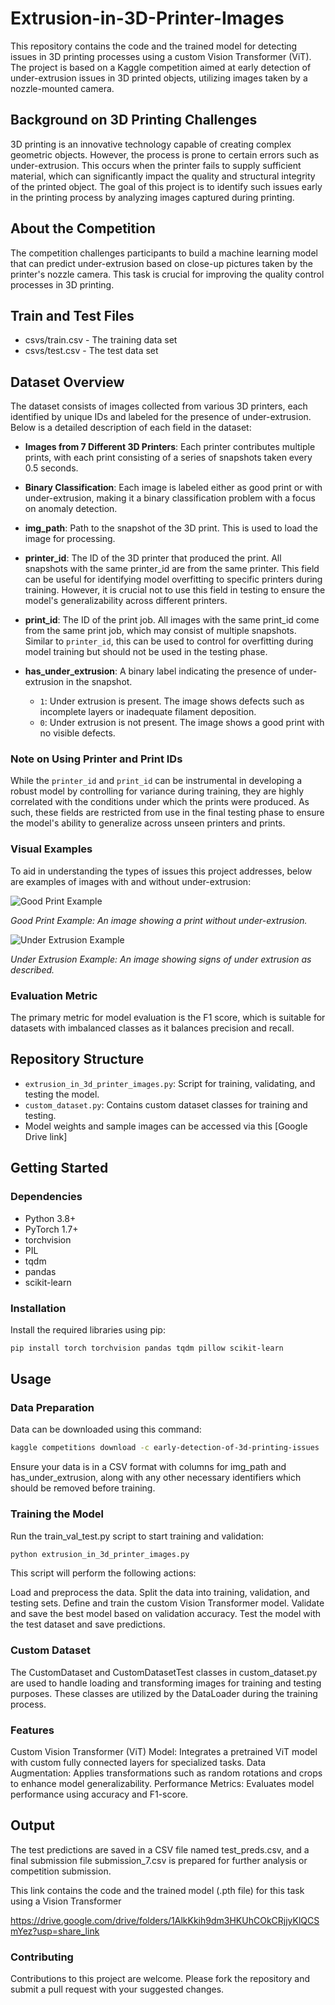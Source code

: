 # Extrusion-in-3D-Printer-Images

This repository contains the code and the trained model for detecting issues in 3D printing processes using a custom Vision Transformer (ViT). The project is based on a Kaggle competition aimed at early detection of under-extrusion issues in 3D printed objects, utilizing images taken by a nozzle-mounted camera.

## Background on 3D Printing Challenges

3D printing is an innovative technology capable of creating complex geometric objects. However, the process is prone to certain errors such as under-extrusion. This occurs when the printer fails to supply sufficient material, which can significantly impact the quality and structural integrity of the printed object. The goal of this project is to identify such issues early in the printing process by analyzing images captured during printing.

## About the Competition

The competition challenges participants to build a machine learning model that can predict under-extrusion based on close-up pictures taken by the printer's nozzle camera. This task is crucial for improving the quality control processes in 3D printing.

## Train and Test Files

- csvs/train.csv - The training data set
- csvs/test.csv - The test data set

## Dataset Overview

The dataset consists of images collected from various 3D printers, each identified by unique IDs and labeled for the presence of under-extrusion. Below is a detailed description of each field in the dataset:

- **Images from 7 Different 3D Printers**: Each printer contributes multiple prints, with each print consisting of a series of snapshots taken every 0.5 seconds.

- **Binary Classification**: Each image is labeled either as good print or with under-extrusion, making it a binary classification problem with a focus on anomaly detection.

- **img_path**: Path to the snapshot of the 3D print. This is used to load the image for processing.

- **printer_id**: The ID of the 3D printer that produced the print. All snapshots with the same printer_id are from the same printer. This field can be useful for identifying model overfitting to specific printers during training. However, it is crucial not to use this field in testing to ensure the model's generalizability across different printers.

- **print_id**: The ID of the print job. All images with the same print_id come from the same print job, which may consist of multiple snapshots. Similar to `printer_id`, this can be used to control for overfitting during model training but should not be used in the testing phase.

- **has_under_extrusion**: A binary label indicating the presence of under-extrusion in the snapshot.
  - `1`: Under extrusion is present. The image shows defects such as incomplete layers or inadequate filament deposition.
  - `0`: Under extrusion is not present. The image shows a good print with no visible defects.

### Note on Using Printer and Print IDs

While the `printer_id` and `print_id` can be instrumental in developing a robust model by controlling for variance during training, they are highly correlated with the conditions under which the prints were produced. As such, these fields are restricted from use in the final testing phase to ensure the model's ability to generalize across unseen printers and prints.

### Visual Examples

To aid in understanding the types of issues this project addresses, below are examples of images with and without under-extrusion:

![Good Print Example](images/good_print.jpg)

*Good Print Example: An image showing a print without under-extrusion.*

![Under Extrusion Example](images/under_extrusion.jpg)

*Under Extrusion Example: An image showing signs of under extrusion as described.*


### Evaluation Metric

The primary metric for model evaluation is the F1 score, which is suitable for datasets with imbalanced classes as it balances precision and recall.

## Repository Structure

- `extrusion_in_3d_printer_images.py`: Script for training, validating, and testing the model.
- `custom_dataset.py`: Contains custom dataset classes for training and testing.
- Model weights and sample images can be accessed via this [Google Drive link]

## Getting Started

### Dependencies

- Python 3.8+
- PyTorch 1.7+
- torchvision
- PIL
- tqdm
- pandas
- scikit-learn

### Installation

Install the required libraries using pip:

```bash
pip install torch torchvision pandas tqdm pillow scikit-learn
```

## Usage

### Data Preparation

Data can be downloaded using this command:

```bash
kaggle competitions download -c early-detection-of-3d-printing-issues
```

Ensure your data is in a CSV format with columns for img_path and has_under_extrusion, along with any other necessary identifiers which should be removed before training.

### Training the Model

Run the train_val_test.py script to start training and validation:

```bash
python extrusion_in_3d_printer_images.py
```

This script will perform the following actions:

Load and preprocess the data.
Split the data into training, validation, and testing sets.
Define and train the custom Vision Transformer model.
Validate and save the best model based on validation accuracy.
Test the model with the test dataset and save predictions.

### Custom Dataset
The CustomDataset and CustomDatasetTest classes in custom_dataset.py are used to handle loading and transforming images for training and testing purposes. These classes are utilized by the DataLoader during the training process.

### Features
Custom Vision Transformer (ViT) Model: Integrates a pretrained ViT model with custom fully connected layers for specialized tasks.
Data Augmentation: Applies transformations such as random rotations and crops to enhance model generalizability.
Performance Metrics: Evaluates model performance using accuracy and F1-score.

## Output
The test predictions are saved in a CSV file named test_preds.csv, and a final submission file submission_7.csv is prepared for further analysis or competition submission.

This link contains the code and the trained model (.pth file) for this task using a Vision Transformer

https://drive.google.com/drive/folders/1AlkKkih9dm3HKUhCOkCRjjyKlQCSmYez?usp=share_link


### Contributing
Contributions to this project are welcome. Please fork the repository and submit a pull request with your suggested changes.

